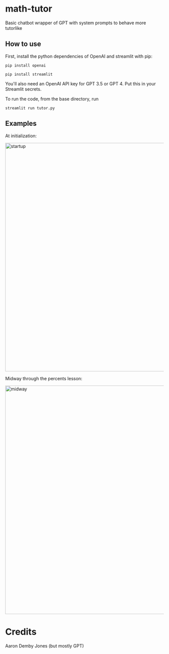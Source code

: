 # math-tutor
Basic chatbot wrapper of GPT with system prompts to behave more tutorlike
## How to use
First, install the python dependencies of OpenAI and streamlit with pip:

  `pip install openai`
  
  `pip install streamlit`
  
You'll also need an OpenAI API key for GPT 3.5 or GPT 4. Put this in your Streamlit secrets.

To run the code, from the base directory, run

`streamlit run tutor.py`

## Examples

At initialization:

<img width="724" alt="startup" src="https://github.com/aadjones/math-tutor/assets/3662933/98bcb4e1-e6d8-42d1-bb3f-53593c4f7bf6">

Midway through the percents lesson:

<img width="724" alt="midway" src="https://github.com/aadjones/math-tutor/assets/3662933/eeebbc65-1e5d-49fb-b1f7-556ed5c2717f">

# Credits
Aaron Demby Jones (but mostly GPT)


